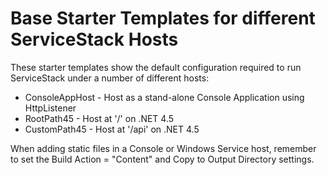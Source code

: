 # Base Starter Templates for different ServiceStack Hosts

These starter templates show the default configuration required to run ServiceStack under a number of different hosts:

  * ConsoleAppHost - Host as a stand-alone Console Application using HttpListener
  * RootPath45 - Host at '/' on .NET 4.5
  * CustomPath45 - Host at '/api' on .NET 4.5

When adding static files in a Console or Windows Service host, remember to set the Build Action = "Content" and Copy to Output Directory settings.

